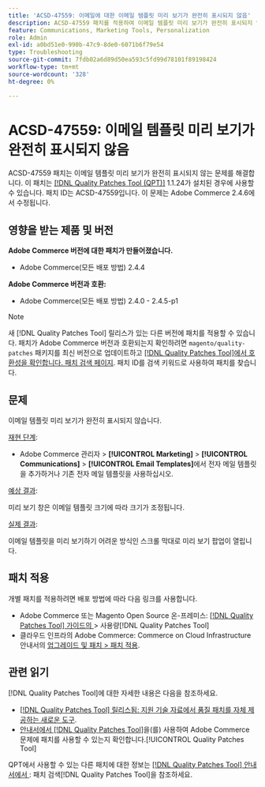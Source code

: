 ```yaml
---
title: 'ACSD-47559: 이메일에 대한 이메일 템플릿 미리 보기가 완전히 표시되지 않음'
description: ACSD-47559 패치를 적용하여 이메일 템플릿 미리 보기가 완전히 표시되지 않는 Adobe Commerce 문제를 해결합니다.
feature: Communications, Marketing Tools, Personalization
role: Admin
exl-id: a0bd51e0-990b-47c9-8de0-6071b6f79e54
type: Troubleshooting
source-git-commit: 7fdb02a6d89d50ea593c5fd99d78101f89198424
workflow-type: tm+mt
source-wordcount: '328'
ht-degree: 0%

---
```


# ACSD-47559: 이메일 템플릿 미리 보기가 완전히 표시되지 않음

ACSD-47559 패치는 이메일 템플릿 미리 보기가 완전히 표시되지 않는 문제를 해결합니다. 이 패치는 [[!DNL Quality Patches Tool (QPT)]](https://experienceleague.adobe.com/docs/commerce-knowledge-base/kb/announcements/commerce-announcements/magento-quality-patches-released-new-tool-to-self-serve-quality-patches.html?lang=ko) 1.1.24가 설치된 경우에 사용할 수 있습니다. 패치 ID는 ACSD-47559입니다. 이 문제는 Adobe Commerce 2.4.6에서 수정됩니다.

## 영향을 받는 제품 및 버전

**Adobe Commerce 버전에 대한 패치가 만들어졌습니다.**

* Adobe Commerce(모든 배포 방법) 2.4.4

**Adobe Commerce 버전과 호환:**

* Adobe Commerce(모든 배포 방법) 2.4.0 - 2.4.5-p1

>[!NOTE]
>
>새 [!DNL Quality Patches Tool] 릴리스가 있는 다른 버전에 패치를 적용할 수 있습니다. 패치가 Adobe Commerce 버전과 호환되는지 확인하려면 `magento/quality-patches` 패키지를 최신 버전으로 업데이트하고 [[!DNL Quality Patches Tool]에서 호환성을 확인합니다. 패치 검색 페이지](https://experienceleague.adobe.com/tools/commerce-quality-patches/index.html?lang=ko). 패치 ID를 검색 키워드로 사용하여 패치를 찾습니다.

## 문제

이메일 템플릿 미리 보기가 완전히 표시되지 않습니다.

<u>재현 단계</u>:

* Adobe Commerce 관리자 > **[!UICONTROL Marketing]** > **[!UICONTROL Communications]** > **[!UICONTROL Email Templates]**&#x200B;에서 전자 메일 템플릿을 추가하거나 기존 전자 메일 템플릿을 사용하십시오.

<u>예상 결과</u>:

미리 보기 창은 이메일 템플릿 크기에 따라 크기가 조정됩니다.

<u>실제 결과</u>:

이메일 템플릿을 미리 보기하기 어려운 방식인 스크롤 막대로 미리 보기 팝업이 열립니다.

## 패치 적용

개별 패치를 적용하려면 배포 방법에 따라 다음 링크를 사용합니다.

* Adobe Commerce 또는 Magento Open Source 온-프레미스: [[!DNL Quality Patches Tool]  가이드의 ](/help/tools/quality-patches-tool/usage.md)> 사용량[!DNL Quality Patches Tool]
* 클라우드 인프라의 Adobe Commerce: Commerce on Cloud Infrastructure 안내서의 [업그레이드 및 패치 > 패치 적용](https://experienceleague.adobe.com/docs/commerce-cloud-service/user-guide/develop/upgrade/apply-patches.html?lang=ko).

## 관련 읽기

[!DNL Quality Patches Tool]에 대한 자세한 내용은 다음을 참조하세요.

* [[!DNL Quality Patches Tool] 릴리스됨: 지원 기술 자료에서 품질 패치를 자체 제공하는 새로운 도구](https://experienceleague.adobe.com/ko/docs/commerce-operations/tools/quality-patches-tool/quality-patches-tool-to-self-serve-quality-patches).
* [ 안내서에서  [!DNL Quality Patches Tool]](/help/tools/quality-patches-tool/patches-available-in-qpt/check-patch-for-magento-issue-with-magento-quality-patches.md)을(를) 사용하여 Adobe Commerce 문제에 패치를 사용할 수 있는지 확인합니다.[!UICONTROL Quality Patches Tool]


QPT에서 사용할 수 있는 다른 패치에 대한 정보는 [[!DNL Quality Patches Tool] 안내서에서 ](https://experienceleague.adobe.com/tools/commerce-quality-patches/index.html?lang=ko): 패치 검색[!DNL Quality Patches Tool]을 참조하세요.
